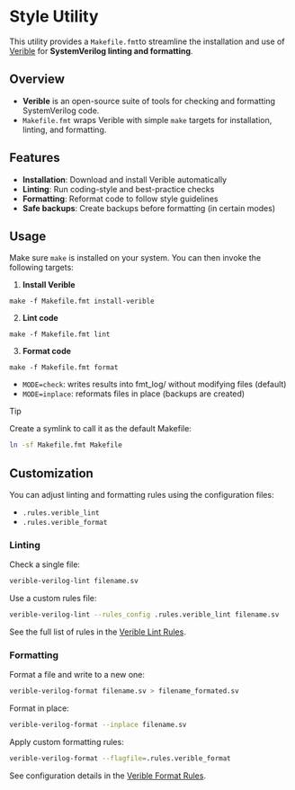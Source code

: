 # Style Utility

This utility provides a `Makefile.fmt`to streamline the installation and use of [Verible](https://chipsalliance.github.io/verible/) for **SystemVerilog linting and formatting**.

## Overview

- **Verible** is an open-source suite of tools for checking and formatting SystemVerilog code.
- `Makefile.fmt` wraps Verible with simple `make` targets for installation, linting, and formatting.

## Features

- **Installation**: Download and install Verible automatically
- **Linting**: Run coding-style and best-practice checks
- **Formatting**: Reformat code to follow style guidelines
- **Safe backups**: Create backups before formatting (in certain modes)

## Usage

Make sure `make` is installed on your system. You can then invoke the following targets:

1. **Install Verible**

```plain
make -f Makefile.fmt install-verible
```

2. **Lint code**

```plain
make -f Makefile.fmt lint
```

3. **Format code**

```plain
make -f Makefile.fmt format
```

- `MODE=check`: writes results into fmt_log/ without modifying files (default)
- `MODE=inplace`: reformats files in place (backups are created)

> [!TIP]
> Create a symlink to call it as the default Makefile:


```bash
ln -sf Makefile.fmt Makefile 
```

## Customization

You can adjust linting and formatting rules using the configuration files:

- `.rules.verible_lint`
- `.rules.verible_format`

### Linting

Check a single file:

```bash
verible-verilog-lint filename.sv 
```

Use a custom rules file:

```bash
verible-verilog-lint --rules_config .rules.verible_lint filename.sv
```

See the full list of rules in the [Verible Lint Rules](https://chipsalliance.github.io/verible/verilog_lint.html#lint-rules).

### Formatting

Format a file and write to a new one:

```bash
verible-verilog-format filename.sv > filename_formated.sv
```

Format in place:

```bash
verible-verilog-format --inplace filename.sv
```

Apply custom formatting rules:

```bash
verible-verilog-format --flagfile=.rules.verible_format
```

See configuration details in the [Verible Format Rules](https://chipsalliance.github.io/verible/verilog_format.html).
